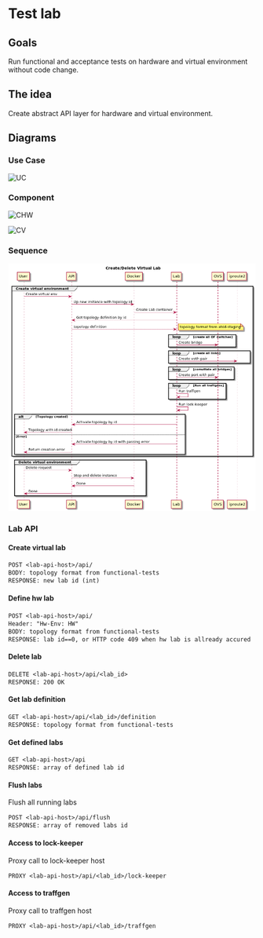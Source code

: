 # Test lab

## Goals
Run functional and acceptance tests on hardware and virtual
environment without code change.

## The idea
Create abstract API layer for hardware and virtual environment.

## Diagrams

### Use Case
![UC](./use-case.png)

### Component
![CHW](./component-hw.png)

![CV](./component-v.png)

### Sequence
![CV](./sequence-crud-v.png)

### Lab API

#### Create virtual lab
```
POST <lab-api-host>/api/
BODY: topology format from functional-tests
RESPONSE: new lab id (int)
```
#### Define hw lab
```
POST <lab-api-host>/api/
Header: "Hw-Env: HW"
BODY: topology format from functional-tests
RESPONSE: lab id==0, or HTTP code 409 when hw lab is allready accured 
```
#### Delete lab
```
DELETE <lab-api-host>/api/<lab_id>
RESPONSE: 200 OK
```
#### Get lab definition
```
GET <lab-api-host>/api/<lab_id>/definition
RESPONSE: topology format from functional-tests
```
#### Get defined labs
```
GET <lab-api-host>/api
RESPONSE: array of defined lab id
```
#### Flush labs
Flush all running labs
```
POST <lab-api-host>/api/flush
RESPONSE: array of removed labs id
```
#### Access to lock-keeper
Proxy call to lock-keeper host
```
PROXY <lab-api-host>/api/<lab_id>/lock-keeper
```
#### Access to traffgen
Proxy call to traffgen host
```
PROXY <lab-api-host>/api/<lab_id>/traffgen
```
